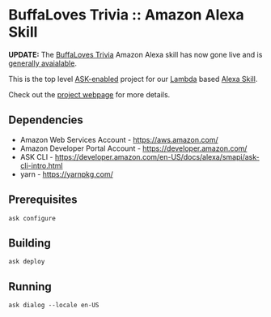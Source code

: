 # BuffaLoves Trivia :: Amazon Alexa Skill

**UPDATE:** The [BuffaLoves Trivia](https://www.amazon.com/dp/B087JTJ77D/) Amazon Alexa skill has now gone live and is [generally avaialable](https://www.amazon.com/dp/B087JTJ77D/).

This is the top level [ASK-enabled](https://developer.amazon.com/en-US/docs/alexa/alexa-skills-kit-sdk-for-python/set-up-the-sdk.html) project for our [Lambda](https://aws.amazon.com/lambda/) based [Alexa Skill](https://alexa.amazon.com/spa/index.html#skills/beta/amzn1.ask.skill.e2d9e7ed-a321-449a-a68f-63f5d5d876c0).

Check out the [project webpage](https://buffalo-coders.github.io/buffaloves-trivia-alexa/) for more details.

## Dependencies

  * Amazon Web Services Account - https://aws.amazon.com/
  * Amazon Developer Portal Account - https://developer.amazon.com/
  * ASK CLI - https://developer.amazon.com/en-US/docs/alexa/smapi/ask-cli-intro.html
  * yarn - https://yarnpkg.com/

## Prerequisites

```
ask configure
```

## Building

```
ask deploy
```

## Running

```
ask dialog --locale en-US
```
